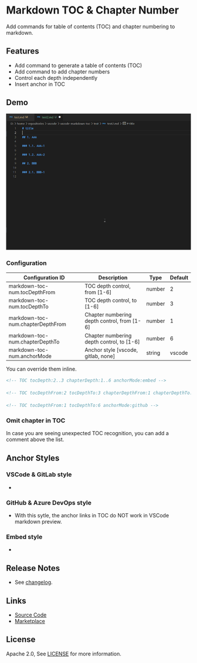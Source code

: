 # Markdown TOC & Chapter Number

Add commands for table of contents (TOC) and chapter numbering to markdown.

## Features

- Add command to generate a table of contents (TOC)
- Add command to add chapter numbers
- Control each depth independently
- Insert anchor in TOC

## Demo

![demo](images/insert.gif)

### Configuration

| Configuration ID                  | Description                                 | Type   | Default |
| --------------------------------- | ------------------------------------------- | ------ | ------- |
| markdown-toc-num.tocDepthFrom     | TOC depth control, from [1-6]               | number | 2       |
| markdown-toc-num.tocDepthTo       | TOC depth control, to [1-6]                 | number | 3       |
| markdown-toc-num.chapterDepthFrom | Chapter numbering depth control, from [1-6] | number | 1       |
| markdown-toc-num.chapterDepthTo   | Chapter numbering depth control, to [1-6]   | number | 6       |
| markdown-toc-num.anchorMode       | Anchor style [vscode, gitlab, none]         | string | vscode  |

You can override them inline.

```md
<!-- TOC tocDepth:2..3 chapterDepth:1..6 anchorMode:embed -->

<!-- TOC tocDepthFrom:2 tocDepthTo:3 chapterDepthFrom:1 chapterDepthTo:6 anchorMode:embed -->

<!-- TOC tocDepthFrom:1 tocDepthTo:6 anchorMode:github -->
```

### Omit chapter in TOC

In case you are seeing unexpected TOC recognition, you can add a <!-- omit in toc --> comment above the list.

## Anchor Styles

### VSCode & GitLab style

- 

### GitHub & Azure DevOps style

- With this sytle, the anchor links in TOC do NOT work in VSCode markdown preview.

### Embed style

- 

## Release Notes

- See [changelog](CHANGELOG.md).

## Links

- [Source Code](https://github.com/takumisoft68/vscode-markdown-toc-num)
- [Marketplace](https://marketplace.visualstudio.com/items?itemName=TakumiI.markdown-toc-num)

## License

Apache 2.0, See [LICENSE](LICENSE) for more information.

